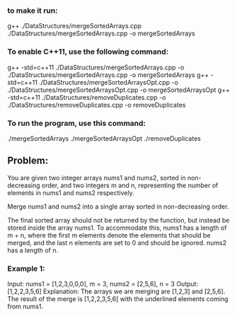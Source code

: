 ### to make it run:
g++ ./DataStructures/mergeSortedArrays.cpp ./DataStructures/mergeSortedArrays.cpp -o mergeSortedArrays 
### To enable C++11, use the following command:
g++ -std=c++11 ./DataStructures/mergeSortedArrays.cpp -o ./DataStructures/mergeSortedArrays.cpp -o mergeSortedArrays 
g++ -std=c++11 ./DataStructures/mergeSortedArraysOpt.cpp -o ./DataStructures/mergeSortedArraysOpt.cpp -o mergeSortedArraysOpt 
g++ -std=c++11 ./DataStructures/removeDuplicates.cpp -o ./DataStructures/removeDuplicates.cpp -o removeDuplicates
### To run the program, use this command:
./mergeSortedArrays
./mergeSortedArraysOpt
./removeDuplicates

## Problem:

You are given two integer arrays nums1 and nums2, sorted in non-decreasing order,
 and two integers m and n, representing the number of elements in nums1 and nums2 respectively.

Merge nums1 and nums2 into a single array sorted in non-decreasing order.

The final sorted array should not be returned by the function, but instead be stored inside the array nums1. To accommodate this, nums1 has a length of m + n, where the first m elements denote the elements that should be merged, and the last n elements are set to 0 and should be ignored. nums2 has a length of n.

 

### Example 1:

Input: nums1 = [1,2,3,0,0,0], m = 3, nums2 = [2,5,6], n = 3
Output: [1,2,2,3,5,6]
Explanation: The arrays we are merging are [1,2,3] and [2,5,6].
The result of the merge is [1,2,2,3,5,6] with the underlined elements coming from nums1.